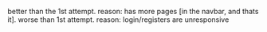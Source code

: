 better than the 1st attempt. reason: has more pages [in the navbar, and thats it].
worse than 1st attempt. reason: login/registers are unresponsive
